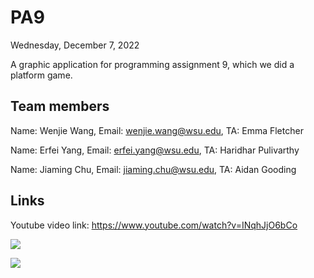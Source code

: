 # PA9
Wednesday, December 7, 2022

A graphic application for programming assignment 9, which we did a platform game.

## Team members

Name: Wenjie Wang,
Email: wenjie.wang@wsu.edu,
TA: Emma Fletcher

Name: Erfei Yang,
Email: erfei.yang@wsu.edu,
TA: Haridhar Pulivarthy

Name: Jiaming Chu,
Email: jiaming.chu@wsu.edu,
TA: Aidan Gooding

## Links

Youtube video link: https://www.youtube.com/watch?v=INqhJjO6bCo

![](https://user-images.githubusercontent.com/107732130/222577512-f2debdff-c40d-4da5-87d0-ad89fcf72cbc.png)

![](https://user-images.githubusercontent.com/107732130/222578046-9d80f217-bdd7-4b3f-9d39-8607dc79b5b4.png)

